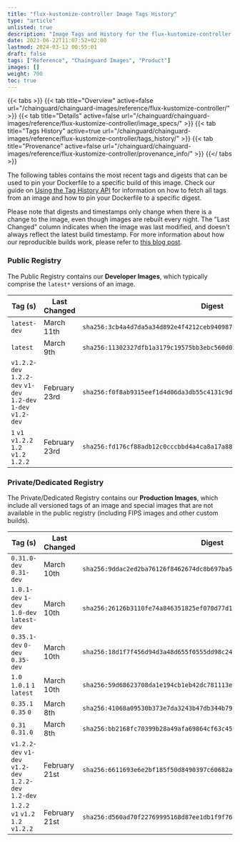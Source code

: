 ```yaml
---
title: "flux-kustomize-controller Image Tags History"
type: "article"
unlisted: true
description: "Image Tags and History for the flux-kustomize-controller Chainguard Image"
date: 2023-06-22T11:07:52+02:00
lastmod: 2024-03-12 00:55:01
draft: false
tags: ["Reference", "Chainguard Images", "Product"]
images: []
weight: 700
toc: true
---
```


{{< tabs >}}
{{< tab title="Overview" active=false url="/chainguard/chainguard-images/reference/flux-kustomize-controller/" >}}
{{< tab title="Details" active=false url="/chainguard/chainguard-images/reference/flux-kustomize-controller/image_specs/" >}}
{{< tab title="Tags History" active=true url="/chainguard/chainguard-images/reference/flux-kustomize-controller/tags_history/" >}}
{{< tab title="Provenance" active=false url="/chainguard/chainguard-images/reference/flux-kustomize-controller/provenance_info/" >}}
{{</ tabs >}}

The following tables contains the most recent tags and digests that can be used to pin your Dockerfile to a specific build of this image. Check our guide on [Using the Tag History API](/chainguard/chainguard-images/using-the-tag-history-api/) for information on how to fetch all tags from an image and how to pin your Dockerfile to a specific digest.

Please note that digests and timestamps only change when there is a change to the image, even though images are rebuilt every night. The "Last Changed" column indicates when the image was last modified, and doesn't always reflect the latest build timestamp. For more information about how our reproducible builds work, please refer to [this blog post](https://www.chainguard.dev/unchained/reproducing-chainguards-reproducible-image-builds).

### Public Registry
The Public Registry contains our **Developer Images**, which typically comprise the `latest*` versions of an image.

| Tag (s)                                                         | Last Changed  | Digest                                                                    |
|-----------------------------------------------------------------|---------------|---------------------------------------------------------------------------|
|  `latest-dev`                                                   | March 11th    | `sha256:3cb4a4d7da5a34d892e4f4212ceb940987e73ea353fe788859a40f83bf487f84` |
|  `latest`                                                       | March 9th     | `sha256:11302327dfb1a3179c19575bb3ebc560d03072055bf8260d7d8b64203091c436` |
|  `v1.2.2-dev` `1.2.2-dev` `v1-dev` `1.2-dev` `1-dev` `v1.2-dev` | February 23rd | `sha256:f0f8ab9315eef1d4d06da3db55c4131c9d2d4e8ec1f61a148910abad4bc16706` |
|  `1` `v1` `v1.2.2` `1.2` `v1.2` `1.2.2`                         | February 23rd | `sha256:fd176cf88adb12c0cccbbd4a4ca8a17a8872970ba4600d5d42c6bd1626309277` |


### Private/Dedicated Registry
The Private/Dedicated Registry contains our **Production Images**, which include all versioned tags of an image and special images that are not available in the public registry (including FIPS images and other custom builds).

| Tag (s)                                                 | Last Changed  | Digest                                                                    |
|---------------------------------------------------------|---------------|---------------------------------------------------------------------------|
|  `0.31.0-dev` `0.31-dev`                                | March 10th    | `sha256:9ddac2ed2ba76126f8462674dc8b697ba547db0a9cb241f9bd03a494b3ef7a42` |
|  `1.0.1-dev` `1-dev` `1.0-dev` `latest-dev`             | March 10th    | `sha256:26126b3110fe74a846351825ef070d77d10167a33d4db889f5ff67a7f05641e9` |
|  `0.35.1-dev` `0-dev` `0.35-dev`                        | March 10th    | `sha256:18d1f7f456d94d3a48d655f0555dd98c242a17d5b0dfa9adadd7e1895b843db1` |
|  `1.0` `1.0.1` `1` `latest`                             | March 10th    | `sha256:59d68623708da1e194cb1eb42dc781113e46683aca162fcd84cf0949a5348e51` |
|  `0.35.1` `0.35` `0`                                    | March 8th     | `sha256:41068a09530b373e7da3243b47db344b79814136dc0ac79da35312054e262e60` |
|  `0.31` `0.31.0`                                        | March 8th     | `sha256:bb2168fc70399b28a49afa69864cf63c456e4d96ef986be4454a93f6507d1ff2` |
|  `v1.2.2-dev` `v1-dev` `v1.2-dev` `1.2.2-dev` `1.2-dev` | February 21st | `sha256:6611693e6e2bf185f50d8490397c60682aa2f46193b24b598f5f3efe0dbe1cd3` |
|  `1.2.2` `v1` `v1.2` `1.2` `v1.2.2`                     | February 21st | `sha256:d560ad70f22769995168d87ee1db1f9f760aebd40ca0edb194658c820ee9ace1` |

